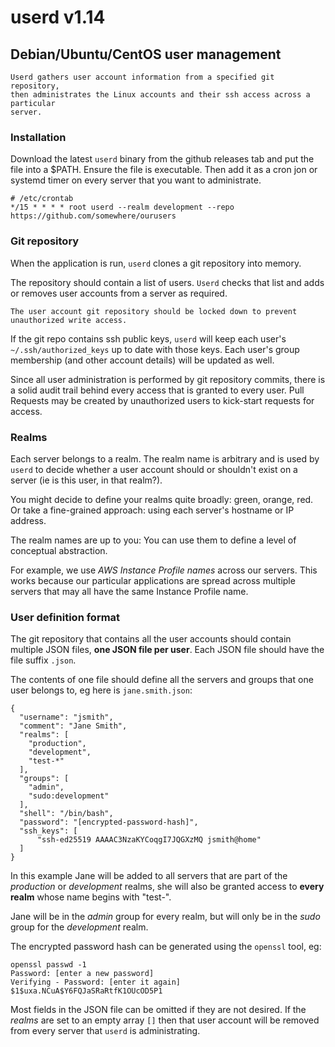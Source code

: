 userd v1.14
===========


Debian/Ubuntu/CentOS user management
------------------------------------

    Userd gathers user account information from a specified git repository,
    then administrates the Linux accounts and their ssh access across a particular
    server.


### Installation

Download the latest `userd` binary from the github releases tab and put the
file into a $PATH. Ensure the file is executable. Then add it as a cron
jon or systemd timer on every server that you want to administrate.

    # /etc/crontab
    */15 * * * * root userd --realm development --repo https://github.com/somewhere/ourusers


### Git repository

When the application is run, `userd` clones a git repository into memory.

The repository should contain a list of users. `Userd` checks that list and
adds or removes user accounts from a server as required.

    The user account git repository should be locked down to prevent unauthorized write access.

If the git repo contains ssh public keys, `userd` will keep each user's
`~/.ssh/authorized_keys` up to date with those keys. Each user's group membership
(and other account details) will be updated as well.

Since all user administration is performed by git repository commits, there is
a solid audit trail behind every access that is granted to every user. Pull
Requests may be created by unauthorized users to kick-start requests for
access.


### Realms

Each server belongs to a realm. The realm name is arbitrary and is used by
`userd` to decide whether a user account should or shouldn't exist on a server
(ie is this user, in that realm?).

You might decide to define your realms quite broadly: green, orange, red.
Or take a fine-grained approach: using each server's hostname or IP address.

The realm names are up to you: You can use them to define a level of conceptual
abstraction.

For example, we use *AWS Instance Profile names* across our servers. This works
because our particular applications are spread across multiple servers that may
all have the same Instance Profile name.


### User definition format

The git repository that contains all the user accounts should contain multiple
JSON files, **one JSON file per user**. Each JSON file should have the file suffix
`.json`.

The contents of one file should define all the servers and groups that one user
belongs to, eg here is `jane.smith.json`:

    {
      "username": "jsmith",
      "comment": "Jane Smith",
      "realms": [
        "production",
        "development",
        "test-*"
      ],
      "groups": [
        "admin",
        "sudo:development"
      ],
      "shell": "/bin/bash",
      "password": "[encrypted-password-hash]",
      "ssh_keys": [
          "ssh-ed25519 AAAAC3NzaKYCoqgI7JQGXzMQ jsmith@home"
      ]
    }

In this example Jane will be added to all servers that are part of the
*production* or *development* realms, she will also be granted access to
**every realm** whose name begins with "test-".

Jane will be in the *admin* group for every realm, but will only be in
the *sudo* group for the *development* realm.

The encrypted password hash can be generated using the `openssl` tool, eg:

    openssl passwd -1
    Password: [enter a new password]
    Verifying - Password: [enter it again]
    $1$uxa.NCuA$Y6FQJaSRaRtfK1OUcOD5P1

Most fields in the JSON file can be omitted if they are not desired. If the
*realms* are set to an empty array `[]` then that user account will be removed
from every server that `userd` is administrating.
